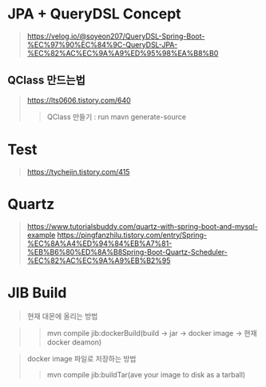 # JPA + QueryDSL Concept

> https://velog.io/@soyeon207/QueryDSL-Spring-Boot-%EC%97%90%EC%84%9C-QueryDSL-JPA-%EC%82%AC%EC%9A%A9%ED%95%98%EA%B8%B0

## QClass 만드는법
> https://lts0606.tistory.com/640
>	> QClass 만들기 : run mavn generate-source

# Test

> https://tychejin.tistory.com/415

# Quartz

> https://www.tutorialsbuddy.com/quartz-with-spring-boot-and-mysql-example
> https://pingfanzhilu.tistory.com/entry/Spring-%EC%8A%A4%ED%94%84%EB%A7%81-%EB%B6%80%ED%8A%B8Spring-Boot-Quartz-Scheduler-%EC%82%AC%EC%9A%A9%EB%B2%95

# JIB Build 

>현재 대몬에 올리는 방법

>	>mvn compile jib:dockerBuild(build -> jar -> docker image -> 현재 docker deamon)

>docker image 파일로 저장하는 방법
>	>mvn compile jib:buildTar(ave your image to disk as a tarball)